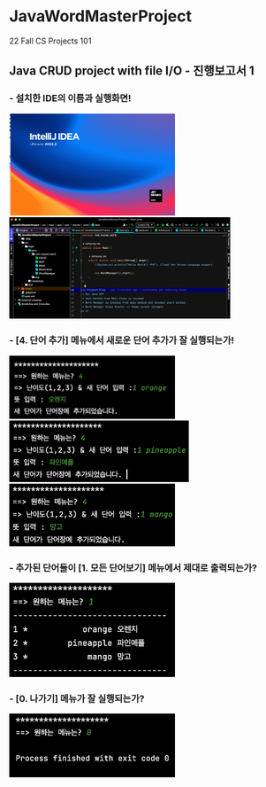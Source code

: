 # JavaWordMasterProject
22 Fall CS Projects 101

## Java CRUD project with file I/O - 진행보고서 1

### - 설치한 IDE의 이름과 실행화면!
<img src = 'Screenshots/Screen Shot 2022-09-07 at 8.32.06 PM.png' width = '300'> <img src = 'Screenshots/Screen Shot 2022-09-07 at 8.33.23 PM.png' width = '400'>

### - [4. 단어 추가] 메뉴에서 새로운 단어 추가가 잘 실행되는가! 
<img src = 'Screenshots/Screen Shot 2022-09-07 at 8.42.47 PM.png' width = '300'>  <img src = 'Screenshots/Screen Shot 2022-09-07 at 8.48.41 PM.png' width = '325'> <img src = 'Screenshots/Screen Shot 2022-09-07 at 8.48.52 PM.png' width = '300'>

### - 추가된 단어들이 [1. 모든 단어보기] 메뉴에서 제대로 출력되는가?
<img src = 'Screenshots/Screen Shot 2022-09-07 at 8.50.19 PM.png' width = '300'>

### - [0. 나가기] 메뉴가 잘 실행되는가?
<img src = 'Screenshots/Screen Shot 2022-09-07 at 8.51.26 PM.png' width = '300'>
